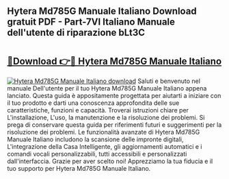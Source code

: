 ## Hytera Md785G Manuale Italiano Download gratuit PDF - Part-7VI Italiano Manuale dell'utente di riparazione bLt3C

# <h2><a href="http://dfam33.blite.top/?on=Hytera+Md785G+Manuale+Italiano">🔗Download 👉🔴 Hytera Md785G Manuale Italiano</a></h2>

[![Hytera Md785G Manuale Italiano download](https://i.imgur.com/lujVjoI.png)](http://dfam33.blite.top/?on=Hytera+Md785G+Manuale+Italiano)
Saluti e benvenuto nel manuale Dell'utente per il tuo Hytera Md785G Manuale Italiano appena lanciato. Questa guida è appositamente progettata per aiutarti a iniziare con il tuo prodotto e darti una conoscenza approfondita delle sue caratteristiche, funzioni e capacità. Troverai istruzioni chiare per L'installazione, L'uso, la manutenzione e la risoluzione dei problemi. Si prega di conservare questa guida per riferimenti futuri e suggerimenti per la risoluzione dei problemi. Le funzionalità avanzate di Hytera Md785G Manuale Italiano includono la scansione delle impronte digitali, L'integrazione della Casa Intelligente, gli aggiornamenti automatici e i comandi vocali personalizzabili, tutti accessibili e personalizzati dall'interfaccia. Grazie per aver scelto noi! Apprezziamo la tua fiducia e il tuo supporto per Hytera Md785G Manuale Italiano.

